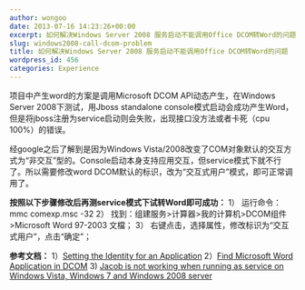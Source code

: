 ```yaml
---
author: wongoo
date: 2013-07-16 14:23:26+00:00
excerpt: 如何解决Windows Server 2008 服务启动不能调用Office DCOM转Word的问题
slug: windows2008-call-dcom-problem
title: 如何解决Windows Server 2008 服务启动不能调用Office DCOM转Word的问题
wordpress_id: 456
categories: Experience
---
```


项目中产生word的方案是调用Microsoft DCOM API动态产生，在Windows Server 2008下测试，用Jboss standalone console模式启动会成功产生Word，但是将jboss注册为service启动则会失败，出现接口没方法或者卡死（cpu 100%）的错误。

经google之后了解到是因为Windows Vista/2008改变了COM对象默认的交互方式为“非交互”型的。Console启动本身支持应用交互，但service模式下就不行了。所以需要修改word DCOM默认的标识，改为“交互式用户”模式，即可正常调用了。

**按照以下步骤修改后再测service模式下试转Word即可成功：**
1） 运行命令： mmc comexp.msc -32
2） 找到：组建服务>计算器>我的计算机>DCOM组件>Microsoft Word 97-2003 文檔；
3） 右键点击，选择属性，修改标识为“交互式用户”，点击“确定”；

**参考文档：**
1）[Setting the Identity for an Application](http://msdn.microsoft.com/en-us/library/ms678426%5C#setting_the_identity_for_an_application)
2）[Find Microsoft Word Application in DCOM](http://forums.asp.net/t/1110648.aspx/1)
3) [Jacob is not working when running as service on Windows Vista, Windows 7 and Windows 2008 server](http://sourceforge.net/p/jacob-project/bugs/86/)
